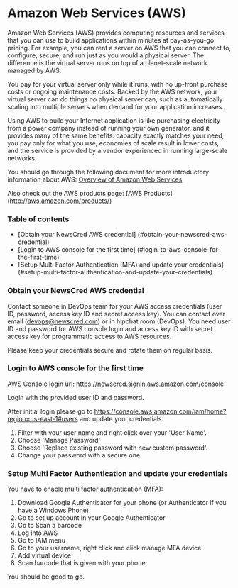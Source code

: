 # Amazon Web Services (AWS)

Amazon Web Services (AWS) provides computing resources and services that you can use to build applications within minutes at pay-as-you-go pricing. For example, you can rent a server on AWS that you can connect to, configure, secure, and run just as you would a physical server. The difference is the virtual server runs on top of a planet-scale network managed by AWS.

You pay for your virtual server only while it runs, with no up-front purchase costs or ongoing maintenance costs. Backed by the AWS network, your virtual server can do things no physical server can, such as automatically scaling into multiple servers when demand for your application increases.

Using AWS to build your Internet application is like purchasing electricity from a power company instead of running your own generator, and it provides many of the same benefits: capacity exactly matches your need, you pay only for what you use, economies of scale result in lower costs, and the service is provided by a vendor experienced in running large-scale networks.

You should go through the following document for more introductory information about AWS:
[Overview of Amazon Web Services](https://d36cz9buwru1tt.cloudfront.net/AWS_Overview.pdf)

Also check out the AWS products page: [AWS Products] (http://aws.amazon.com/products/)

### Table of contents
* [Obtain your NewsCred AWS credential] (#obtain-your-newscred-aws-credential)
* [Login to AWS console for the first time] (#login-to-aws-console-for-the-first-time)
* [Setup Multi Factor Authentication (MFA) and update your credentials] (#setup-multi-factor-authentication-and-update-your-credentials)


### Obtain your NewsCred AWS credential

Contact someone in DevOps team for your AWS access credentials (user ID, password, access key ID and secret access key). 
You can contact over email (devops@newscred.com) or in hipchat room (DevOps). 
You need user ID and password for AWS console login and access key ID with secret access key for programmatic access to AWS resources.

Please keep your credentials secure and rotate them on regular basis.

### Login to AWS console for the first time

AWS Console login url: https://newscred.signin.aws.amazon.com/console

Login with the provided user ID and password. 

After initial login please go to https://console.aws.amazon.com/iam/home?region=us-east-1#users and update your credentials.

1. Filter with your user name and right click over your 'User Name'. 
2. Choose 'Manage Password'  
3. Choose 'Replace existing password with new custom password'.
4. Change your password with a secure one.

### Setup Multi Factor Authentication and update your credentials

You have to enable multi factor authentication (MFA):

1. Download Google Authenticator for your phone (or Authenticator if you have a Windows Phone)
2. Go to set up account in your Google Authenticator
3. Go to Scan a barcode
4. Log into AWS
5. Go to IAM menu
6. Go to your username, right click and click manage MFA device
7. Add virtual device
8. Scan barcode that is given with your phone.

You should be good to go.

### 